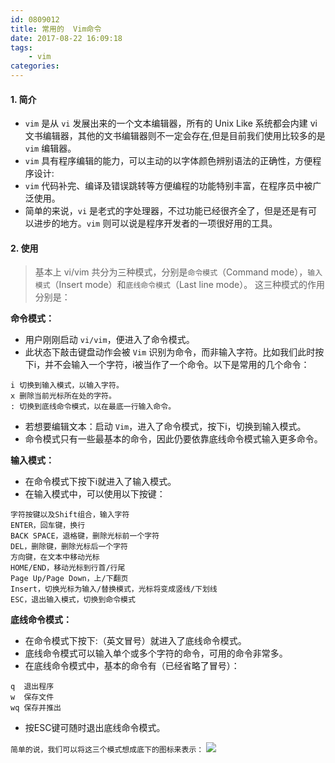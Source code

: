 ```yaml
---
id: 0809012
title: 常用的  Vim命令
date: 2017-08-22 16:09:18
tags:
    - vim
categories:
---
```


#### <a>1. 简介</a>

- `vim` 是从 `vi` 发展出来的一个文本编辑器，所有的 Unix Like 系统都会内建 vi 文书编辑器，其他的文书编辑器则不一定会存在,但是目前我们使用比较多的是 `vim` 编辑器。
- `vim` 具有程序编辑的能力，可以主动的以字体颜色辨别语法的正确性，方便程序设计:
- `vim` 代码补完、编译及错误跳转等方便编程的功能特别丰富，在程序员中被广泛使用。
- 简单的来说，`vi` 是老式的字处理器，不过功能已经很齐全了，但是还是有可以进步的地方。`vim` 则可以说是程序开发者的一项很好用的工具。

#### <a>2. 使用</a>

> 基本上 vi/vim 共分为三种模式，分别是`命令模式`（Command mode），`输入模式`（Insert mode）和`底线命令模式`（Last line mode）。 这三种模式的作用分别是：

<strong>命令模式：</strong>
- 用户刚刚启动 `vi/vim`，便进入了命令模式。
- 此状态下敲击键盘动作会被 `Vim` 识别为命令，而非输入字符。比如我们此时按下i，并不会输入一个字符，i被当作了一个命令。以下是常用的几个命令：
```
i 切换到输入模式，以输入字符。
x 删除当前光标所在处的字符。
: 切换到底线命令模式，以在最底一行输入命令。
```
- 若想要编辑文本：启动 `Vim`，进入了命令模式，按下i，切换到输入模式。
- 命令模式只有一些最基本的命令，因此仍要依靠底线命令模式输入更多命令。

<strong>输入模式：</strong>
- 在命令模式下按下i就进入了输入模式。
- 在输入模式中，可以使用以下按键：
```
字符按键以及Shift组合，输入字符
ENTER，回车键，换行
BACK SPACE，退格键，删除光标前一个字符
DEL，删除键，删除光标后一个字符
方向键，在文本中移动光标
HOME/END，移动光标到行首/行尾
Page Up/Page Down，上/下翻页
Insert，切换光标为输入/替换模式，光标将变成竖线/下划线
ESC，退出输入模式，切换到命令模式
```

<strong>底线命令模式：</strong>
- 在命令模式下按下:（英文冒号）就进入了底线命令模式。
- 底线命令模式可以输入单个或多个字符的命令，可用的命令非常多。
- 在底线命令模式中，基本的命令有（已经省略了冒号）：
```
q  退出程序
w  保存文件
wq 保存并推出
```
- 按ESC键可随时退出底线命令模式。

`简单的说，我们可以将这三个模式想成底下的图标来表示：`
<img src="/images/vim.png">

<!-- #### <a>3. Vim键盘使用</a> -->

<!-- <table>
    <thead>
        <tr>
            <th></th>
            <th></th>
            <th></th>
        </tr>
    </thead>
    <tbody>
        <tr>
            <td></td>
            <td></td>
            <td></td>
        </tr>
    </tbody>
</table> -->